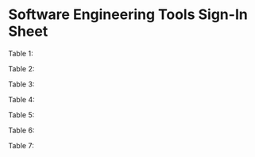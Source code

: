 # Software Engineering Tools Sign-In Sheet

Table 1:

Table 2:

Table 3:

Table 4:

Table 5:

Table 6:

Table 7:
